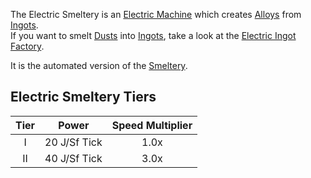 The Electric Smeltery is an [Electric Machine](https://github.com/Slimefun/Slimefun4/wiki/Electric-Machines) which creates [Alloys](https://github.com/Slimefun/Slimefun4/wiki/Ingots#Alloys) from [Ingots](https://github.com/Slimefun/Slimefun4/wiki/Ingots).  
If you want to smelt [Dusts](https://github.com/Slimefun/Slimefun4/wiki/Dusts) into [Ingots](https://github.com/Slimefun/Slimefun4/wiki/Ingots), take a look at the [Electric Ingot Factory](https://github.com/Slimefun/Slimefun4/wiki/Electric-Ingot-Factory).

It is the automated version of the [Smeltery](https://github.com/Slimefun/Slimefun4/wiki/Smeltery).

## Electric Smeltery Tiers

| Tier | Power        | Speed Multiplier |
| :--: | :----:       | :--------------: |
| I    | 20 J/Sf Tick | 1.0x             |
| II   | 40 J/Sf Tick | 3.0x             |